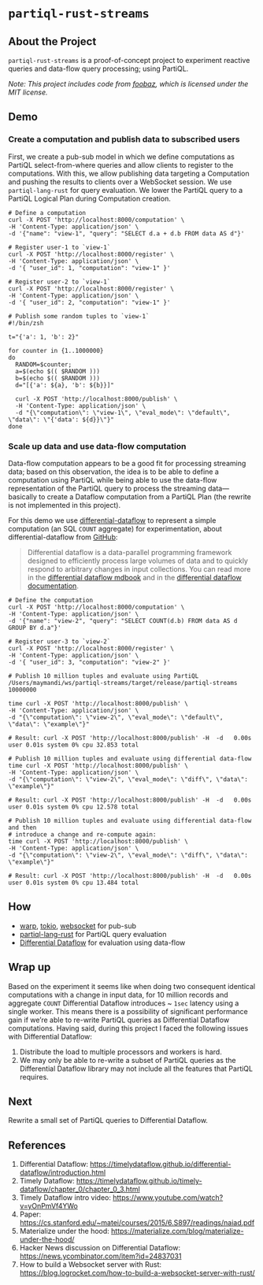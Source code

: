 # `partiql-rust-streams`

## About the Project

`partiql-rust-streams` is a proof-of-concept project to experiment reactive queries and data-flow query processing; using
PartiQL.

_Note: This project includes code from [foobaz](https://github.com/zupzup/warp-websockets-exampl), which is licensed under the MIT license._

## Demo

### Create a computation and publish data to subscribed users

First, we create a pub-sub model in which we define computations as PartiQL select-from-where queries and allow clients to register to the computations. With this, we allow publishing data targeting a Computation and pushing the results to clients over a WebSocket session. We use `partiql-lang-rust` for query evaluation. We lower the PartiQL query to a PartiQL Logical Plan during Computation creation.

```
# Define a computation
curl -X POST 'http://localhost:8000/computation' \
-H 'Content-Type: application/json' \
-d '{"name": "view-1", "query": "SELECT d.a + d.b FROM data AS d"}'

# Register user-1 to `view-1`
curl -X POST 'http://localhost:8000/register' \
-H 'Content-Type: application/json' \
-d '{ "user_id": 1, "computation": "view-1" }'

# Register user-2 to `view-1`
curl -X POST 'http://localhost:8000/register' \
-H 'Content-Type: application/json' \
-d '{ "user_id": 2, "computation": "view-1" }'

# Publish some random tuples to `view-1`
#!/bin/zsh

t="{'a': 1, 'b': 2}"

for counter in {1..1000000}
do
  RANDOM=$counter;
  a=$(echo $(( $RANDOM )))
  b=$(echo $(( $RANDOM )))
  d="[{'a': ${a}, 'b': ${b}}]"

  curl -X POST 'http://localhost:8000/publish' \
  -H 'Content-Type: application/json' \
  -d "{\"computation\": \"view-1\", \"eval_mode\": \"default\", \"data\": \"{'data': ${d}}\"}"
done
```

### Scale up data and use data-flow computation

Data-flow computation appears to be a good fit for processing streaming data; based on this observation, the idea is to be able to define a computation using PartiQL while being able to use the data-flow representation of the PartiQL query to process the streaming data—basically to create a Dataflow computation from a PartiQL Plan (the rewrite is not implemented in this project).

For this demo we use [differential-dataflow](https://timelydataflow.github.io/differential-dataflow/introduction.html) to represent a simple computation (an SQL `COUNT` aggregate) for experimentation, about differential-dataflow from [GitHub](https://github.com/TimelyDataflow/differential-dataflow):

>Differential dataflow is a data-parallel programming framework designed to efficiently process large volumes of data and to quickly respond to arbitrary changes in input collections. You can read more in the [differential dataflow mdbook](https://timelydataflow.github.io/differential-dataflow/) and in the [differential dataflow documentation](https://docs.rs/differential-dataflow/).

```
# Define the computation
curl -X POST 'http://localhost:8000/computation' \
-H 'Content-Type: application/json' \
-d '{"name": "view-2", "query": "SELECT COUNT(d.b) FROM data AS d GROUP BY d.a"}'

# Register user-3 to `view-2`
curl -X POST 'http://localhost:8000/register' \
-H 'Content-Type: application/json' \
-d '{ "user_id": 3, "computation": "view-2" }'

# Publish 10 million tuples and evaluate using PartiQL
/Users/maymandi/ws/partiql-streams/target/release/partiql-streams 10000000

time curl -X POST 'http://localhost:8000/publish' \
-H 'Content-Type: application/json' \
-d "{\"computation\": \"view-2\", \"eval_mode\": \"default\", \"data\": \"example\"}"

# Result: curl -X POST 'http://localhost:8000/publish' -H  -d   0.00s user 0.01s system 0% cpu 32.853 total

# Publish 10 million tuples and evaluate using differential data-flow
time curl -X POST 'http://localhost:8000/publish' \
-H 'Content-Type: application/json' \
-d "{\"computation\": \"view-2\", \"eval_mode\": \"diff\", \"data\": \"example\"}"

# Result: curl -X POST 'http://localhost:8000/publish' -H  -d   0.00s user 0.01s system 0% cpu 12.578 total

# Publish 10 million tuples and evaluate using differential data-flow and then
# introduce a change and re-compute again:
time curl -X POST 'http://localhost:8000/publish' \
-H 'Content-Type: application/json' \
-d "{\"computation\": \"view-2\", \"eval_mode\": \"diff\", \"data\": \"example\"}"

# Result: curl -X POST 'http://localhost:8000/publish' -H  -d   0.00s user 0.01s system 0% cpu 13.484 total
```

## How

* [warp](https://docs.rs/warp/latest/warp/), [tokio](https://tokio.rs/), [websocket](https://docs.rs/websocket/latest/websocket/) for pub-sub
* [partiql-lang-rust](https://github.com/partiql/partiql-lang-rust) for PartiQL query evaluation
* [Differential Dataflow](https://github.com/TimelyDataflow/differential-dataflow) for evaluation using data-flow

## Wrap up

Based on the experiment it seems like when doing two consequent identical computations with a change in input data, for 10 million records and aggregate `COUNT` Differential Dataflow introduces ~ `1sec` latency using a single worker. This means there is a possibility of significant performance gain if we’re able to re-write PartiQL queries as Differential Dataflow computations. Having said, during this project I faced the following issues with Differential Dataflow:

1. Distribute the load to multiple processors and workers is hard.
2. We may only be able to re-write a subset of PartiQL queries as the Differential Dataflow library may not include all the features that PartiQL requires.

## Next

Rewrite a small set of PartiQL queries to Differential Dataflow.

## References

1. Differential Dataflow: https://timelydataflow.github.io/differential-dataflow/introduction.html
2. Timely Dataflow: https://timelydataflow.github.io/timely-dataflow/chapter_0/chapter_0_3.html
3. Timely Dataflow intro video: https://www.youtube.com/watch?v=yOnPmVf4YWo
4. Paper: https://cs.stanford.edu/~matei/courses/2015/6.S897/readings/naiad.pdf
5. Materialize under the hood: https://materialize.com/blog/materialize-under-the-hood/
6. Hacker News discussion on Differential Dataflow: https://news.ycombinator.com/item?id=24837031
7. How to build a Websocket server with Rust: https://blog.logrocket.com/how-to-build-a-websocket-server-with-rust/




